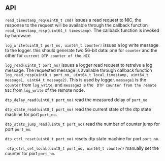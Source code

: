 ## API

` read_timestamp_req(uint8_t cmd) ` issues a read request to NIC, the response to the request will be available through the callback function `read_timestamp_resp(uint64_t timestamp)`. The callback function is invoked by hardware.

` log_write(uint8_t port_no, uint64_t counter) ` issues a log write message to the logger.
   this should generate two 56-bit data: one for `counter` and the other for `current DTP counter of the NIC`

` log_read(uint8_t port_no) ` issues a logger read request to retreive a log message. The requested message is available through callback function `log_read_resp(uint8_t port_no, uint64_t local_timestamp, uint64_t message1, uint64_t message2)`. This is used by logger. `message1` is the `counter` from `log_write`, and `message2` is the ` DTP counter from the remote NIC` from `log_write` of the remote node. 
  
` dtp_delay_read(uint8_t port_no) ` read the measured delay of `port_no`

` dtp_state_read(uint8_t port_no) ` read the current state of the dtp state machine for port `port_no`.

` dtp_stats_jump_read(uint8_t port_no) ` read the number of counter jump for port `port_no`.

` dtp_ctrl_reset(uint8_t port_no) ` resets dtp state machine for port `port_no`.

` dtp_ctrl_set_local(uint8_t port_no, uint64_t counter)` manually set the counter for port `port_no`.
